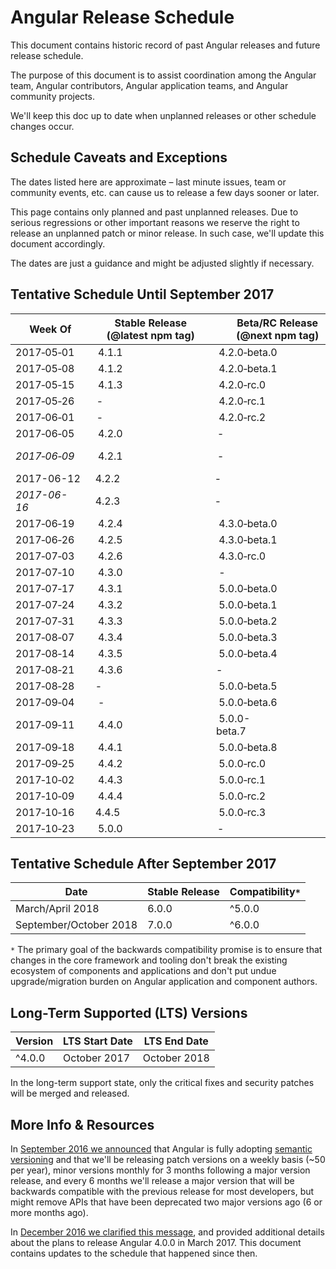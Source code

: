 # Angular Release Schedule

This document contains historic record of past Angular releases and future release schedule.

The purpose of this document is to assist coordination among the Angular team, Angular contributors, Angular application teams, and Angular community projects.

We'll keep this doc up to date when unplanned releases or other schedule changes occur.


## Schedule Caveats and Exceptions

The dates listed here are approximate – last minute issues, team or community events, etc. can cause us to release a few days sooner or later.

This page contains only planned and past unplanned releases.
Due to serious regressions or other important reasons we reserve the right to release an unplanned patch or minor release.
In such case, we'll update this document accordingly.

The dates are just a guidance and might be adjusted slightly if necessary.

## Tentative Schedule Until September 2017

<!--
The table below is formatted so that it's easy to read and edit in both markdown and rendered html form.

In order to deal with undesirable line breaks, two special characters are occasionally used:

- non-breaking hyphen: "‑" http://www.fileformat.info/info/unicode/char/2011/index.htm
- non-breaking space: " " http://www.fileformat.info/info/unicode/char/00a0/index.htm

If you see undesirable wrapping issues in the rendered form, please copy&paste the quoted characters and use them in the table below where needed.
-->

Week Of       | Stable Release<br>(@latest npm tag) | Beta/RC Release<br>(@next npm tag) | Note
------------- | ----------------------------------- | ---------------------------------- | ---------------------
2017‑05‑01	  | 4.1.1                               | 4.2.0‑beta.0                       |
2017‑05‑08	  | 4.1.2                               | 4.2.0‑beta.1                       |
2017‑05‑15	  | 4.1.3                               | 4.2.0‑rc.0                         |
2017‑05‑26	  | ‑                                   | 4.2.0‑rc.1                         |
2017‑06‑01    | ‑                                   | 4.2.0‑rc.2                         |
2017‑06‑05	  | 4.2.0                               | ‑                                  | Minor Version Release
*2017‑06‑09*  | 4.2.1                               | ‑                                  | *Regression Patch Release*
2017-06-12    | 4.2.2                               | ‑                                  |
*2017-06-16*  | 4.2.3                               | ‑                                  | *Regression Patch Release*
2017‑06‑19	  | 4.2.4                               | 4.3.0‑beta.0                       |
2017‑06‑26	  | 4.2.5                               | 4.3.0‑beta.1                       |
2017‑07‑03	  | 4.2.6                               | 4.3.0‑rc.0                         |
2017‑07‑10	  | 4.3.0                               | -                                  | Minor Version Release
2017‑07‑17	  | 4.3.1                               | 5.0.0‑beta.0                       |
2017‑07‑24	  | 4.3.2                               | 5.0.0‑beta.1                       |
2017‑07‑31	  | 4.3.3                               | 5.0.0‑beta.2                       |
2017‑08‑07	  | 4.3.4                               | 5.0.0‑beta.3                       |
2017‑08‑14    | 4.3.5                               | 5.0.0‑beta.4                       |
2017‑08‑21	  | 4.3.6                               | -                                  |
2017‑08‑28	  | -                                   | 5.0.0‑beta.5                       |
2017‑09‑04	  | -                                   | 5.0.0‑beta.6                       |
2017‑09‑11	  | 4.4.0                               | 5.0.0-beta.7                       |
2017‑09‑18	  | 4.4.1                               | 5.0.0‑beta.8                       |
2017‑09‑25	  | 4.4.2                               | 5.0.0‑rc.0                         |
2017‑10‑02	  | 4.4.3                               | 5.0.0‑rc.1                         |
2017‑10‑09	  | 4.4.4                               | 5.0.0‑rc.2                         |
2017‑10‑16    | 4.4.5                               | 5.0.0‑rc.3                         |
2017‑10‑23    | 5.0.0                               | ‑                                  | Major Version Release

## Tentative Schedule After September 2017

 Date                   | Stable Release | Compatibility`*`
 ---------------------- | -------------- | ----------------
 March/April 2018       | 6.0.0          | ^5.0.0
 September/October 2018 | 7.0.0          | ^6.0.0

 `*` The primary goal of the backwards compatibility promise is to ensure that changes in the core framework and tooling don't break the existing ecosystem of components and applications and don't put undue upgrade/migration burden on Angular application and component authors.

## Long-Term Supported (LTS) Versions

 Version     | LTS Start Date | LTS End Date
 ----------- | -------------- | ------------
 ^4.0.0      | October 2017   | October 2018

In the long-term support state, only the critical fixes and security patches will be merged and released.

## More Info & Resources

In [September 2016 we announced](http://angularjs.blogspot.com/2016/10/versioning-and-releasing-angular.html) that Angular is fully adopting [semantic versioning](http://semver.org/) and that we'll be releasing patch versions on a weekly basis (~50 per year), minor versions monthly for 3 months following a major version release, and every 6 months we'll release a major version that will be backwards compatible with the previous release for most developers, but might remove APIs that have been deprecated two major versions ago (6 or more months ago).

In [December 2016 we clarified this message](http://angularjs.blogspot.com/2016/12/ok-let-me-explain-its-going-to-be.html), and provided additional details about the plans to release Angular 4.0.0 in March 2017.
This document contains updates to the schedule that happened since then.
